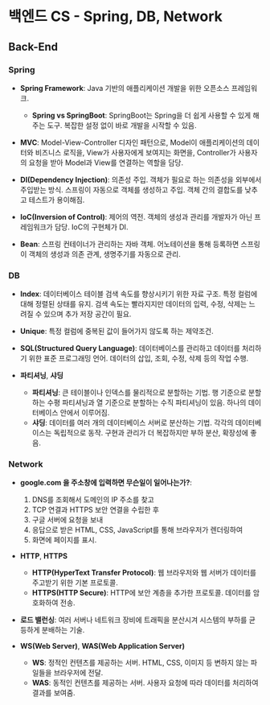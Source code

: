 # 백엔드 CS - Spring, DB, Network

## Back-End
### Spring

- **Spring Framework**: Java 기반의 애플리케이션 개발을 위한 오픈소스 프레임워크. 
    - **Spring vs SpringBoot**: SpringBoot는 Spring을 더 쉽게 사용할 수 있게 해주는 도구. 복잡한 설정 없이 바로 개발을 시작할 수 있음.

- **MVC**: Model-View-Controller 디자인 패턴으로, Model이 애플리케이션의 데이터와 비즈니스 로직을, View가 사용자에게 보여지는 화면을, Controller가 사용자의 요청을 받아 Model과 View를 연결하는 역할을 담당.

- **DI(Dependency Injection)**: 의존성 주입. 객체가 필요로 하는 의존성을 외부에서 주입받는 방식. 스프링이 자동으로 객체를 생성하고 주입. 객체 간의 결합도를 낮추고 테스트가 용이해짐.

- **IoC(Inversion of Control)**: 제어의 역전. 객체의 생성과 관리를 개발자가 아닌 프레임워크가 담당. IoC의 구현체가 DI.

- **Bean**: 스프링 컨테이너가 관리하는 자바 객체. 어노테이션을 통해 등록하면 스프링이 객체의 생성과 의존 관계, 생명주기를 자동으로 관리.


### DB

- **Index**: 데이터베이스 테이블 검색 속도를 향상시키기 위한 자료 구조. 특정 컬럼에 대해 정렬된 상태를 유지. 검색 속도는 빨라지지만 데이터의 입력, 수정, 삭제는 느려질 수 있으며 추가 저장 공간이 필요.

- **Unique**: 특정 컬럼에 중복된 값이 들어가지 않도록 하는 제약조건.

- **SQL(Structured Query Language)**: 데이터베이스를 관리하고 데이터를 처리하기 위한 표준 프로그래밍 언어. 데이터의 삽입, 조회, 수정, 삭제 등의 작업 수행.

- **파티셔닝**, **샤딩**
    - **파티셔닝**: 큰 테이블이나 인덱스를 물리적으로 분할하는 기법. 행 기준으로 분할하는 수평 파티셔닝과 열 기준으로 분할하는 수직 파티셔닝이 있음. 하나의 데이터베이스 안에서 이루어짐.
    - **샤딩**: 데이터를 여러 개의 데이터베이스 서버로 분산하는 기법. 각각의 데이터베이스는 독립적으로 동작. 구현과 관리가 더 복잡하지만 부하 분산, 확장성에 좋음.

### Network

- **google.com 을 주소창에 입력하면 무슨일이 일어나는가?**: 
    1) DNS를 조회해서 도메인의 IP 주소를 찾고 
    2) TCP 연결과 HTTPS 보안 연결을 수립한 후 
    3) 구글 서버에 요청을 보내 
    4) 응답으로 받은 HTML, CSS, JavaScript를 통해 브라우저가 렌더링하여 
    5) 화면에 페이지를 표시.

- **HTTP**, **HTTPS**
    - **HTTP(HyperText Transfer Protocol)**: 웹 브라우저와 웹 서버가 데이터를 주고받기 위한 기본 프로토콜.
    - **HTTPS(HTTP Secure)**: HTTP에 보안 계층을 추가한 프로토콜. 데이터를 암호화하여 전송.

- **로드 밸런싱**: 여러 서버나 네트워크 장비에 트래픽을 분산시겨 시스템의 부하를 균등하게 분배하는 기술.

- **WS(Web Server)**, **WAS(Web Application Server)**
    - **WS**: 정적인 컨텐츠를 제공하는 서버. HTML, CSS, 이미지 등 변하지 않는 파일들을 브라우저에 전달.
    - **WAS**: 동적인 컨텐츠를 제공하는 서버. 사용자 요청에 따라 데이터를 처리하여 결과를 보여줌.